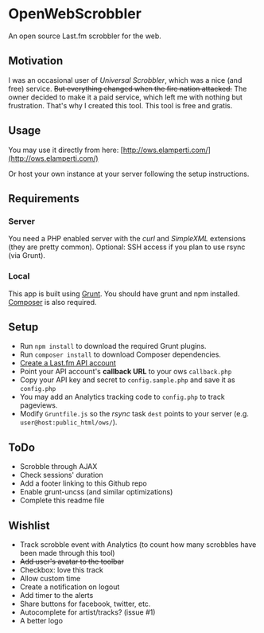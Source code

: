# OpenWebScrobbler
An open source Last.fm scrobbler for the web.


## Motivation
I was an occasional user of *Universal Scrobbler*, which was a nice (and free) service. ~~But everything changed when the fire nation attacked.~~
The owner decided to make it a paid service, which left me with nothing but frustration. That's why I created this tool. This tool is free and gratis.


## Usage
You may use it directly from here: [http://ows.elamperti.com/](http://ows.elamperti.com/)

Or host your own instance at your server following the setup instructions.


## Requirements
### Server
You need a PHP enabled server with the *curl* and *SimpleXML* extensions (they are pretty common).
Optional: SSH access if you plan to use rsync (via Grunt).

### Local
This app is built using [Grunt](http://gruntjs.com/). You should have grunt and npm installed. [Composer](https://getcomposer.org/) is also required.


## Setup
  * Run `npm install` to download the required Grunt plugins.
  * Run `composer install` to download Composer dependencies.
  * [Create a Last.fm API account](http://www.last.fm/api/account/create) 
  * Point your API account's **callback URL** to your ows `callback.php`
  * Copy your API key and secret to `config.sample.php` and save it as `config.php`
  * You may add an Analytics tracking code to `config.php` to track pageviews.
  * Modify `Gruntfile.js` so the *rsync* task `dest` points to your server (e.g. `user@host:public_html/ows/`).


## ToDo
  * Scrobble through AJAX
  * Check sessions' duration
  * Add a footer linking to this Github repo
  * Enable grunt-uncss (and similar optimizations)
  * Complete this readme file

## Wishlist
  * Track scrobble event with Analytics (to count how many scrobbles have been made through this tool)
  * ~~Add user's avatar to the toolbar~~
  * Checkbox: love this track
  * Allow custom time
  * Create a notification on logout
  * Add timer to the alerts
  * Share buttons for facebook, twitter, etc.
  * Autocomplete for artist/tracks? (issue #1)
  * A better logo
